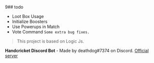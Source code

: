 9## todo
- Loot Box Usage
- Initialize Boosters
- Use Powerups in Match
- Vote Command
`Some extra bug fixes.`

> This project is based on Logic Js.

**Handcricket Discord Bot** - Made by deathdog#7374 on Discord.
[Official server](823608260166025217)
